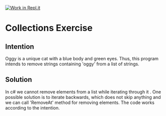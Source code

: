 [![Work in Repl.it](https://classroom.github.com/assets/work-in-replit-14baed9a392b3a25080506f3b7b6d57f295ec2978f6f33ec97e36a161684cbe9.svg)](https://classroom.github.com/online_ide?assignment_repo_id=2970362&assignment_repo_type=AssignmentRepo)
# Collections Exercise

## Intention

Oggy is a unique cat with a blue body and green eyes.
Thus, this program intends to remove strings containing 'oggy' from a list of strings.

## Solution

In c# we cannot remove elements from a list while iterating through it .
One possible solution is to iterate backwards,
which does not skip anything and we can call 'RemoveAt' method for removing elements.
The code works according to the intention.
